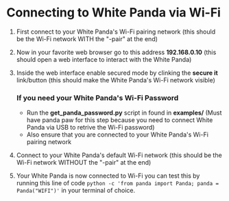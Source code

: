 # Connecting to White Panda via Wi-Fi

1. First connect to your White Panda's Wi-Fi pairing network (this should be the Wi-Fi network WITH the "-pair" at the end)

2. Now in your favorite web browser go to this address **192.168.0.10** (this should open a web interface to interact with the White Panda)

3. Inside the web interface enable secured mode by clinking the **secure it** link/button (this should make the White Panda's Wi-Fi network visible)

   ### If you need your White Panda's Wi-Fi Password 

   * Run the **get_panda_password.py** script in found in **examples/** (Must have panda paw for this step because you need to connect White Panda via USB to retrive the Wi-Fi password)
   * Also ensure that you are connected to your White Panda's Wi-Fi pairing network 

4. Connect to your White Panda's default Wi-Fi network (this should be the Wi-Fi network WITHOUT the "-pair" at the end)

5. Your White Panda is now connected to Wi-Fi you can test this by running this line of code `python -c 'from panda import Panda; panda = Panda("WIFI")'` in your terminal of choice.